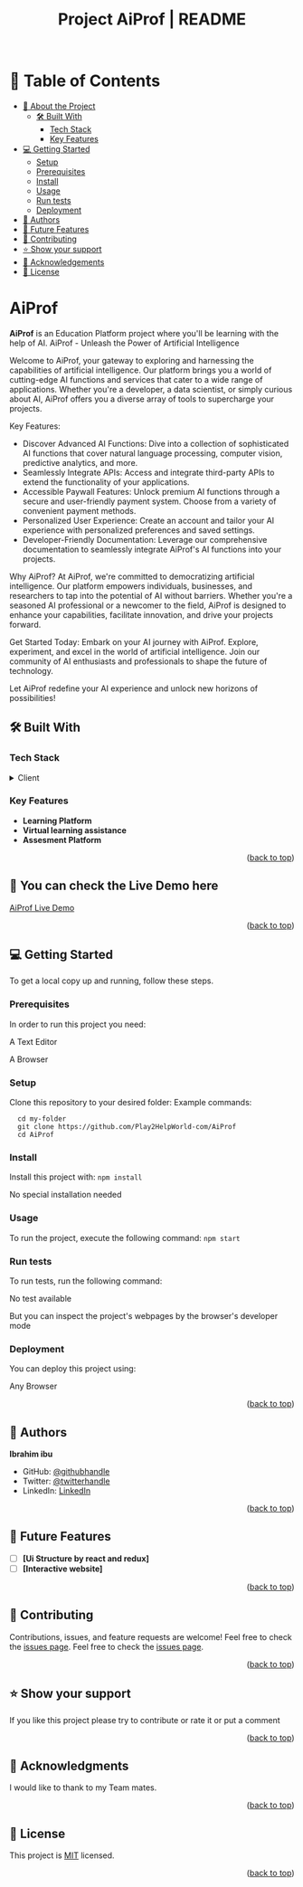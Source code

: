 <div align="center">
  <h1> Project AiProf | README </h1>
  <br/>
</div>
<a name="readme-top"></a>

# 📗 Table of Contents

- [📖 About the Project](#about-project)
  - [🛠 Built With](#built-with)
    - [Tech Stack](#tech-stack)
    - [Key Features](#key-features)
- [💻 Getting Started](#getting-started)
  - [Setup](#setup)
  - [Prerequisites](#prerequisites)
  - [Install](#install)
  - [Usage](#usage)
  - [Run tests](#run-tests)
  - [Deployment](#triangular_flag_on_post-deployment)
- [👥 Authors](#authors)
- [🔭 Future Features](#future-features)
- [🤝 Contributing](#contributing)
- [⭐️ Show your support](#support)
- [🙏 Acknowledgements](#acknowledgements)
- [📝 License](#license)


# AiProf  <a name="about-project"></a>
**AiProf** is an Education Platform project where you'll be learning with the help of AI.
AiProf - Unleash the Power of Artificial Intelligence

Welcome to AiProf, your gateway to exploring and harnessing the capabilities of artificial intelligence. Our platform brings you a world of cutting-edge AI functions and services that cater to a wide range of applications. Whether you're a developer, a data scientist, or simply curious about AI, AiProf offers you a diverse array of tools to supercharge your projects.

Key Features:
- Discover Advanced AI Functions: Dive into a collection of sophisticated AI functions that cover natural language processing, computer vision, predictive analytics, and more.
- Seamlessly Integrate APIs: Access and integrate third-party APIs to extend the functionality of your applications.
- Accessible Paywall Features: Unlock premium AI functions through a secure and user-friendly payment system. Choose from a variety of convenient payment methods.
- Personalized User Experience: Create an account and tailor your AI experience with personalized preferences and saved settings.
- Developer-Friendly Documentation: Leverage our comprehensive documentation to seamlessly integrate AiProf's AI functions into your projects.

Why AiProf?
At AiProf, we're committed to democratizing artificial intelligence. Our platform empowers individuals, businesses, and researchers to tap into the potential of AI without barriers. Whether you're a seasoned AI professional or a newcomer to the field, AiProf is designed to enhance your capabilities, facilitate innovation, and drive your projects forward.

Get Started Today:
Embark on your AI journey with AiProf. Explore, experiment, and excel in the world of artificial intelligence. Join our community of AI enthusiasts and professionals to shape the future of technology.

Let AiProf redefine your AI experience and unlock new horizons of possibilities!


## 🛠 Built With <a name="built-with"></a>
### Tech Stack <a name="tech-stack"></a>
<details>
  <summary>Client</summary>
  <ul>
    <li><a href="https://www.w3schools.com/html/default.asp">HTML</a></li>
    <li><a href="https://www.w3schools.com/css/default.asp">CSS</a></li>
    <li><a href="https://www.w3schools.com/js/js_intro.asp">JavaScript</a></li>
    <li><a href="https://reactjs.org/">React</a></li>
     <li><a href="https://redux.js.org/">Redux</a></li>
  </ul>
</details>


### Key Features <a name="key-features"></a>
- **Learning Platform**
- **Virtual learning assistance**
- **Assesment Platform**
<p align="right">(<a href="#readme-top">back to top</a>)</p>


<!-- LIVE DEMO -->

## 🚀 You can check the Live Demo here<a name="live-demo"></a>

[AiProf Live Demo](https://prof-70zvsgbip-ibugithub.vercel.app/) 

<p align="right">(<a href="#readme-top">back to top</a>)</p>


## 💻 Getting Started <a name="getting-started"></a>
To get a local copy up and running, follow these steps.

### Prerequisites
In order to run this project you need:
<p> A Text Editor</p>
<p> A Browser </p>

### Setup
Clone this repository to your desired folder:
Example commands:
  
  ```
    cd my-folder 
    git clone https://github.com/Play2HelpWorld-com/AiProf
    cd AiProf
  ```


### Install
Install this project with:
  `npm install `
 <p>No special installation needed</p>


### Usage
To run the project, execute the following command:
`npm start`


### Run tests
To run tests, run the following command:
<p> No test available </p>
<p>But you can inspect the project's webpages by the browser's developer mode </p>


### Deployment
You can deploy this project using:
<p>Any Browser</p>

<p align="right">(<a href="#readme-top">back to top</a>)</p>




## 👥 Authors <a name="authors"></a>
 **Ibrahim ibu**
- GitHub: [@githubhandle](https://github.com/ibugithub)
- Twitter: [@twitterhandle](https://twitter.com/mdibrahimibuu)
- LinkedIn: [LinkedIn](https://linkedin.com/in/ibuu)
<p align="right">(<a href="#readme-top">back to top</a>)</p>




## 🔭 Future Features <a name="future-features"></a>
- [ ] **[Ui Structure by react and redux]**
- [ ] **[Interactive website]**
<p align="right">(<a href="#readme-top">back to top</a>)</p>




## 🤝 Contributing <a name="contributing"></a>
Contributions, issues, and feature requests are welcome!
Feel free to check the [issues page](https://github.com/ibugithub/AiProf/issues).
Feel free to check the [issues page](../../issues/).

<p align="right">(<a href="#readme-top">back to top</a>)</p>




## ⭐️ Show your support <a name="support"></a>
If you like this project please try to contribute or rate it or put a comment
<p align="right">(<a href="#readme-top">back to top</a>)</p>




## 🙏 Acknowledgments <a name="acknowledgements"></a>
I would like to thank to my Team mates.


<p align="right">(<a href="#readme-top">back to top</a>)</p>



## 📝 License <a name="license"></a>
This project is [MIT](./LICENSE) licensed.
<p align="right">(<a href="#readme-top">back to top</a>)</p>



